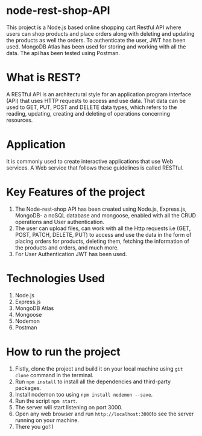 # node-rest-shop-API
This project is a Node.js based online shopping cart Restful API where users can shop products and place orders along with deleting and updating the products as well the orders. To authenticate the user, JWT has been used. MongoDB Atlas has been used for storing and working with all the data. The api has been tested using Postman.

# What is REST?
A RESTful API is an architectural style for an application program interface (API) that uses HTTP requests to access and use data. That data can be used to GET, PUT, POST and DELETE data types, which refers to the reading, updating, creating and deleting of operations concerning resources.

# Application
It is commonly used to create interactive applications that use Web services. A Web service that follows these guidelines is called RESTful.

# Key Features of the project
1. The Node-rest-shop API has been created using Node.js, Express.js, MongoDB- a noSQL database and mongoose, enabled with all the CRUD operations and User authentication.
2. The user can upload files, can work with all the Http requests i.e (GET, POST, PATCH, DELETE, PUT) to access and use the data in the form of placing orders for products, deleting them, fetching the information of the products and orders, and much more.
3. For User Authentication JWT has been used.
##
# Technologies Used
1. Node.js
2. Express.js
3. MongoDB Atlas
4. Mongoose
5. Nodemon
6. Postman
##
# How to run the project
1. Fistly, clone the project and build it on your local machine using `git clone` command in the terminal.
2. Run `npm install` to install all the dependencies and third-party packages.
3. Install nodemon too using `npm install nodemon --save`.
4. Run the script `npm start`.
5. The server will start listening on port 3000.
6. Open any web browser and run `http://localhost:3000`to see the server running on your machine.
7. There you go!:)

